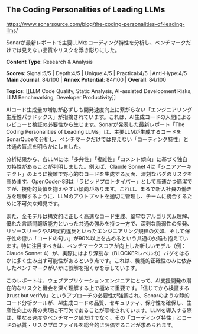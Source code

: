 ## The Coding Personalities of Leading LLMs

https://www.sonarsource.com/blog/the-coding-personalities-of-leading-llms/

Sonarが最新レポートで主要LLMのコーディング特性を分析し、ベンチマークだけでは見えない品質やリスクを浮き彫りにした。

**Content Type**: Research & Analysis

**Scores**: Signal:5/5 | Depth:4/5 | Unique:4/5 | Practical:4/5 | Anti-Hype:4/5
**Main Journal**: 84/100 | **Annex Potential**: 84/100 | **Overall**: 84/100

**Topics**: [[LLM Code Quality, Static Analysis, AI-assisted Development Risks, LLM Benchmarking, Developer Productivity]]

AIコード生成量の増加が必ずしも開発速度向上に繋がらない「エンジニアリング生産性パラドックス」が指摘されています。これは、AI生成コードの人間によるレビューと検証の必要性から生じます。Sonarが発表した最新レポート「The Coding Personalities of Leading LLMs」は、主要LLMが生成するコードをSonarQubeで分析し、ベンチマークだけでは見えない「コーディング特性」と共通の盲点を明らかにしました。

分析結果から、各LLMには「多弁性」「複雑性」「コメント傾向」に基づく独自の特性があることが判明しました。例えば、Claude Sonnet 4は「シニアアーキテクト」のように複雑で野心的なコードを生成する反面、深刻なバグのリスクを高めます。OpenCoder-8Bは「ラピッドプロトタイパー」として高速かつ簡潔ですが、技術的負債を抱えやすい傾向があります。これは、まるで新入社員の働き方を理解するように、LLMのアウトプットを適切に管理し、チームに統合するために不可欠な知見です。

また、全モデルは構文的に正しく高速なコード生成、堅牢なアルゴリズム理解、優れた言語間翻訳能力といった共通の強みを持つ一方で、深刻な脆弱性の多発、リソースリークやAPI契約違反といったエンジニアリング規律の欠如、そして保守性の低い「コードの匂い」が90%以上を占めるという共通の欠陥も抱えています。特に注目すべきは、ベンチマークスコアが向上した新しいモデル（例：Claude Sonnet 4）が、実際にはより深刻な（BLOCKERレベルの）バグをはるかに多く生み出す可能性があるという点です。これは、機能的正確性のみに依存したベンチマークがいかに誤解を招くかを示しています。

このレポートは、ウェブアプリケーションエンジニアにとって、AI支援開発の潜在的なリスクと機会を深く理解する上で極めて重要です。「信じてから検証する (trust but verify)」というアプローチの必要性が強調され、Sonarのような静的コード分析ツールが、AI生成コードの品質、セキュリティ、保守性を確保し、生産性向上の真の実現に不可欠であることが示唆されています。LLMを導入する際は、単なる速度やベンチマーク値だけでなく、その「コーディング特性」とコードの品質・リスクプロファイルを総合的に評価することが求められます。